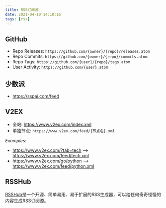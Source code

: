 ```yaml
---
title: RSS订阅源
date: 2021-04-10 14:10:16
tags: [rss]
---
```


## GitHub

* Repo Releases: `https://github.com/{owner}/{repo}/releases.atom`
* Repo Commits: `https://github.com/{owner}/{repo}/commits.atom`
* Repo Tags: `https://github.com/{user}/{repo}/tags.atom`
* User Activity: `https://github.com/{user}.atom`

## 少数派

* https://sspai.com/feed

## V2EX

* 全站: https://www.v2ex.com/index.xml
* 单独节点: `https://www.v2ex.com/feed/{节点名}.xml`

*Examples:*

* https://www.v2ex.com/?tab=tech --> https://www.v2ex.com/feed/tech.xml
* https://www.v2ex.com/go/python --> https://www.v2ex.com/feed/python.xml

## RSSHub

[RSSHub][]是一个开源、简单易用、易于扩展的RSS生成器，可以给任何奇奇怪怪的内容生成RSS订阅源。

[RSSHub]: https://docs.rsshub.app/

